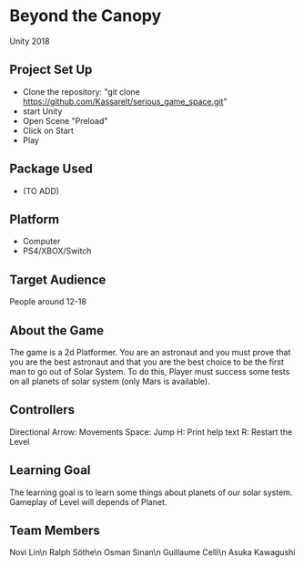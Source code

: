 # Beyond the Canopy

Unity 2018

## Project Set Up

- Clone the repository: "git clone https://github.com/Kassarelt/serious_game_space.git"
- start Unity
- Open Scene "Preload"
- Click on Start
- Play

## Package Used

- (TO ADD)

## Platform

- Computer
- PS4/XBOX/Switch

## Target Audience

People around 12-18

## About the Game

The game is a 2d Platformer. You are an astronaut and you must prove that you are the best astronaut and that you are the best choice to be the first man to go out of Solar System. To do this, Player must success some tests on all planets of solar system (only Mars is available).

## Controllers

Directional Arrow: Movements
Space: Jump
H: Print help text
R: Restart the Level


## Learning Goal

The learning goal is to learn some things about planets of our solar system. Gameplay of Level will depends of Planet.

## Team Members

Novi Lin\n
Ralph Söthe\n
Osman Sinan\n
Guillaume Celli\n
Asuka Kawagushi

